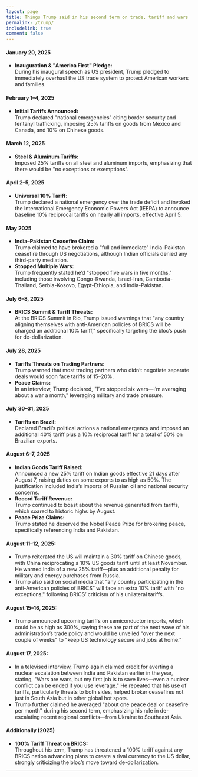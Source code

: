 ```yaml
---
layout: page
title: Things Trump said in his second term on trade, tariff and wars
permalink: /trump/
includelink: true
comment: false
---
```


#### January 20, 2025
- **Inauguration & "America First" Pledge:**  
  During his inaugural speech as US president, Trump pledged to immediately overhaul the US trade system to protect American workers and families.

#### February 1–4, 2025
- **Initial Tariffs Announced:**  
  Trump declared "national emergencies" citing border security and fentanyl trafficking, imposing 25% tariffs on goods from Mexico and Canada, and 10% on Chinese goods.

#### March 12, 2025
- **Steel & Aluminum Tariffs:**  
  Imposed 25% tariffs on all steel and aluminum imports, emphasizing that there would be "no exceptions or exemptions".

#### April 2–5, 2025
- **Universal 10% Tariff:**  
  Trump declared a national emergency over the trade deficit and invoked the International Emergency Economic Powers Act (IEEPA) to announce baseline 10% reciprocal tariffs on nearly all imports, effective April 5.

#### May 2025
- **India–Pakistan Ceasefire Claim:**  
  Trump claimed to have brokered a "full and immediate" India-Pakistan ceasefire through US negotiations, although Indian officials denied any third-party mediation.
- **Stopped Multiple Wars:**  
  Trump frequently stated he’d "stopped five wars in five months," including those involving Congo-Rwanda, Israel-Iran, Cambodia-Thailand, Serbia-Kosovo, Egypt-Ethiopia, and India-Pakistan.

#### July 6–8, 2025
- **BRICS Summit & Tariff Threats:**  
  At the BRICS Summit in Rio, Trump issued warnings that "any country aligning themselves with anti-American policies of BRICS will be charged an additional 10% tariff," specifically targeting the bloc’s push for de-dollarization.

#### July 28, 2025
- **Tariffs Threats on Trading Partners:**  
  Trump warned that most trading partners who didn’t negotiate separate deals would soon face tariffs of 15–20%.
- **Peace Claims:**  
  In an interview, Trump declared, "I’ve stopped six wars—I’m averaging about a war a month," leveraging military and trade pressure.

#### July 30–31, 2025
- **Tariffs on Brazil:**  
  Declared Brazil’s political actions a national emergency and imposed an additional 40% tariff plus a 10% reciprocal tariff for a total of 50% on Brazilian exports.

#### August 6–7, 2025
- **Indian Goods Tariff Raised:**  
  Announced a new 25% tariff on Indian goods effective 21 days after August 7, raising duties on some exports to as high as 50%. The justification included India’s imports of Russian oil and national security concerns.
- **Record Tariff Revenue:**  
  Trump continued to boast about the revenue generated from tariffs, which soared to historic highs by August.
- **Peace Prize Claims:**  
  Trump stated he deserved the Nobel Peace Prize for brokering peace, specifically referencing India and Pakistan.

#### August 11–12, 2025:
- Trump reiterated the US will maintain a 30% tariff on Chinese goods, with China reciprocating a 10% US goods tariff until at least November. He warned India of a new 25% tariff—plus an additional penalty for military and energy purchases from Russia.
- Trump also said on social media that “any country participating in the anti-American policies of BRICS” will face an extra 10% tariff with "no exceptions," following BRICS’ criticism of his unilateral tariffs.

#### August 15–16, 2025:
- Trump announced upcoming tariffs on semiconductor imports, which could be as high as 300%, saying these are part of the next wave of his administration’s trade policy and would be unveiled "over the next couple of weeks" to "keep US technology secure and jobs at home.”

#### August 17, 2025:
- In a televised interview, Trump again claimed credit for averting a nuclear escalation between India and Pakistan earlier in the year, stating, "Wars are wars, but my first job is to save lives—even a nuclear conflict can be ended if you use leverage." He repeated that his use of tariffs, particularly threats to both sides, helped broker ceasefires not just in South Asia but in other global hot spots.
- Trump further claimed he averaged "about one peace deal or ceasefire per month" during his second term, emphasizing his role in de-escalating recent regional conflicts—from Ukraine to Southeast Asia.

#### Additionally (2025)
- **100% Tariff Threat on BRICS:**  
  Throughout his term, Trump has threatened a 100% tariff against any BRICS nation advancing plans to create a rival currency to the US dollar, strongly criticizing the bloc’s move toward de-dollarization.

***
